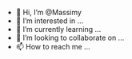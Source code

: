 - 👋 Hi, I’m @Massimy
- 👀 I’m interested in ...
- 🌱 I’m currently learning ...
- 💞️ I’m looking to collaborate on ...
- 📫 How to reach me ...

<!---
Massimy/Massimy is a ✨ special ✨ repository because its `README.md` (this file) appears on your GitHub profile.
You can click the Preview link to take a look at your changes.
--->
